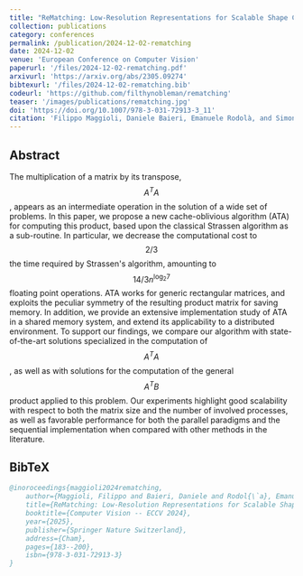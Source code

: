 ```yaml
---
title: "ReMatching: Low-Resolution Representations for Scalable Shape Correspondence"
collection: publications
category: conferences
permalink: /publication/2024-12-02-rematching
date: 2024-12-02
venue: 'European Conference on Computer Vision'
paperurl: '/files/2024-12-02-rematching.pdf'
arxivurl: 'https://arxiv.org/abs/2305.09274'
bibtexurl: '/files/2024-12-02-rematching.bib'
codeurl: 'https://github.com/filthynobleman/rematching'
teaser: '/images/publications/rematching.jpg'
doi: 'https://doi.org/10.1007/978-3-031-72913-3_11'
citation: 'Filippo Maggioli, Daniele Baieri, Emanuele Rodolà, and Simone Melzi. "Rematching: Low-resolution representations for scalable shape correspondence". <i>European Conference on Computer Vision (ECCV) 2024. Lecture Notes in Computer Science, vol 15095.</i> Springer, Cham. 2025.'
---
```


## Abstract
The multiplication of a matrix by its transpose, $$A^TA$$, appears as an intermediate operation in the solution of a wide set of problems. In this paper, we propose a new cache-oblivious algorithm (ATA) for computing this product, based upon the classical Strassen algorithm as a sub-routine. In particular, we decrease the computational cost to $$2/3$$ the time required by Strassen's algorithm, amounting to $$14/3n^{\mathrm{log}_2 7}$$ floating point operations. ATA works for generic rectangular matrices, and exploits the peculiar symmetry of the resulting product matrix for saving memory. In addition, we provide an extensive implementation study of ATA in a shared memory system, and extend its applicability to a distributed environment. To support our findings, we compare our algorithm with state-of-the-art solutions specialized in the computation of $$A^TA$$, as well as with solutions for the computation of the general $$A^TB$$ product applied to this problem. Our experiments highlight good scalability with respect to both the matrix size and the number of involved processes, as well as favorable performance for both the parallel paradigms and the sequential implementation when compared with other methods in the literature.


## BibTeX
```bibtex
@inoroceedings{maggioli2024rematching,
    author={Maggioli, Filippo and Baieri, Daniele and Rodol{\`a}, Emanuele and Melzi, Simone},
    title={ReMatching: Low-Resolution Representations for Scalable Shape Correspondence},
    booktitle={Computer Vision -- ECCV 2024},
    year={2025},
    publisher={Springer Nature Switzerland},
    address={Cham},
    pages={183--200},
    isbn={978-3-031-72913-3}
}
```